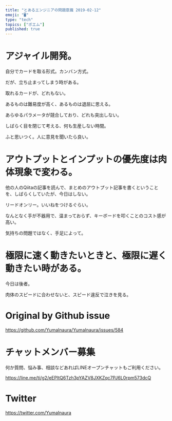 ```yaml
---
title: "とあるエンジニアの問題意識 2019-02-12"
emoji: "🖥"
type: "tech"
topics: ["ポエム"]
published: true
---
```



# アジャイル開発。

自分でカードを取る形式。カンバン方式。

だが、立ち止まってしまう時がある。

取れるカードが、どれもない。

あるものは難易度が高く、あるものは退屈に思える。

あらゆるパラメータが競合しており、どれも突出しない。

しばらく目を閉じて考える、何も生産しない時間。

ふと思いつく。人に意見を聞いたら良い。

# アウトプットとインプットの優先度は肉体現象で変わる。

他の人のQiitaの記事を読んで、まとめのアウトプット記事を書くということを、しばらくしていたが、今日はしない。

リードオンリー。いいねをつけるぐらい。

なんとなく手が不器用で、温まっておらず、キーボードを叩くことのコスト感が高い。

気持ちの問題ではなく、手足によって。

# 極限に速く動きたいときと、極限に遅く動きたい時がある。

今日は後者。

肉体のスピードに合わせないと、スピード違反で泣きを見る。

# Original by Github issue

https://github.com/YumaInaura/YumaInaura/issues/584








<!-- Update From Qiita API -->

# チャットメンバー募集


何か質問、悩み事、相談などあればLINEオープンチャットもご利用ください。

https://line.me/ti/g2/eEPltQ6Tzh3pYAZV8JXKZqc7PJ6L0rpm573dcQ





# Twitter


https://twitter.com/YumaInaura


<!-- Update From Qiita API -->


